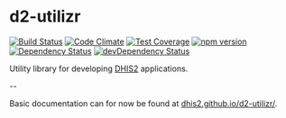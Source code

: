 # d2-utilizr

[![Build Status](https://travis-ci.org/dhis2/d2-utilizr.svg?branch=master)](https://travis-ci.org/dhis2/d2-utilizr)
[![Code Climate](https://codeclimate.com/github/dhis2/d2-utilizr/badges/gpa.svg)](https://codeclimate.com/github/dhis2/d2-utilizr)
[![Test Coverage](https://codeclimate.com/github/dhis2/d2-utilizr/badges/coverage.svg)](https://codeclimate.com/github/dhis2/d2-utilizr/coverage)
[![npm version](https://badge.fury.io/js/d2-utilizr.svg)](https://badge.fury.io/js/d2-utilizr)
[![Dependency Status](https://david-dm.org/dhis2/d2-utilizr.svg)](https://david-dm.org/dhis2/d2-utilizr)
[![devDependency Status](https://david-dm.org/dhis2/d2-utilizr/dev-status.svg)](https://david-dm.org/dhis2/d2-utilizr#info=devDependencies)

Utility library for developing [DHIS2](http://www.dhis2.org) applications.

--

Basic documentation can for now be found at [dhis2.github.io/d2-utilizr/](https://dhis2.github.io/d2-utilizr/).
